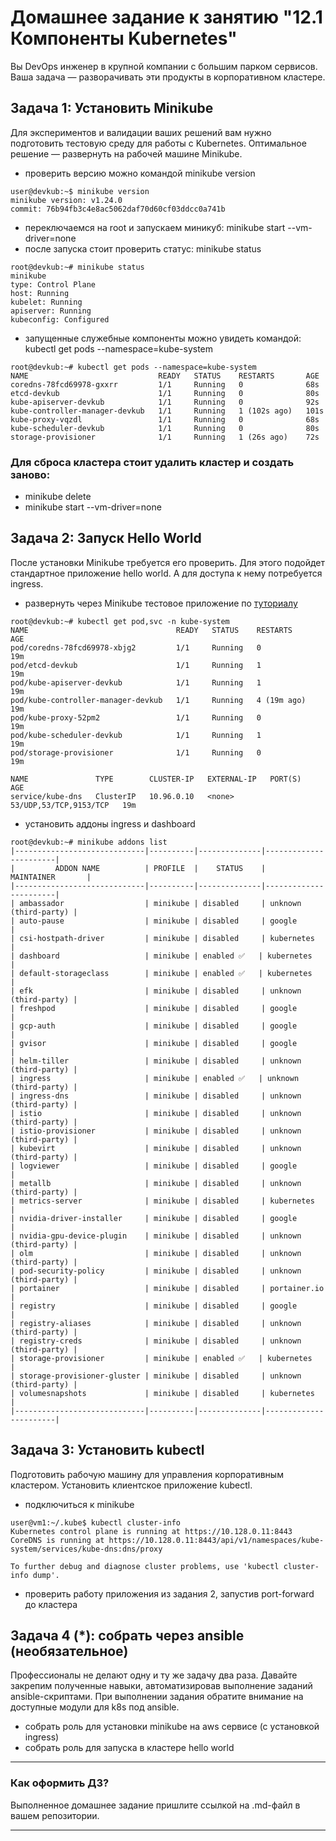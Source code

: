 # Домашнее задание к занятию "12.1 Компоненты Kubernetes"

Вы DevOps инженер в крупной компании с большим парком сервисов. Ваша задача — разворачивать эти продукты в корпоративном кластере. 

## Задача 1: Установить Minikube

Для экспериментов и валидации ваших решений вам нужно подготовить тестовую среду для работы с Kubernetes. Оптимальное решение — развернуть на рабочей машине Minikube.

- проверить версию можно командой minikube version
```
user@devkub:~$ minikube version
minikube version: v1.24.0
commit: 76b94fb3c4e8ac5062daf70d60cf03ddcc0a741b
```
- переключаемся на root и запускаем миникуб: minikube start --vm-driver=none
- после запуска стоит проверить статус: minikube status
```
root@devkub:~# minikube status
minikube
type: Control Plane
host: Running
kubelet: Running
apiserver: Running
kubeconfig: Configured
```
- запущенные служебные компоненты можно увидеть командой: kubectl get pods --namespace=kube-system
```
root@devkub:~# kubectl get pods --namespace=kube-system
NAME                             READY   STATUS    RESTARTS       AGE
coredns-78fcd69978-gxxrr         1/1     Running   0              68s
etcd-devkub                      1/1     Running   0              80s
kube-apiserver-devkub            1/1     Running   0              92s
kube-controller-manager-devkub   1/1     Running   1 (102s ago)   101s
kube-proxy-vqzdl                 1/1     Running   0              68s
kube-scheduler-devkub            1/1     Running   0              80s
storage-provisioner              1/1     Running   1 (26s ago)    72s
```
### Для сброса кластера стоит удалить кластер и создать заново:
- minikube delete
- minikube start --vm-driver=none

## Задача 2: Запуск Hello World
После установки Minikube требуется его проверить. Для этого подойдет стандартное приложение hello world. А для доступа к нему потребуется ingress.

- развернуть через Minikube тестовое приложение по [туториалу](https://kubernetes.io/ru/docs/tutorials/hello-minikube/#%D1%81%D0%BE%D0%B7%D0%B4%D0%B0%D0%BD%D0%B8%D0%B5-%D0%BA%D0%BB%D0%B0%D1%81%D1%82%D0%B5%D1%80%D0%B0-minikube)
```
root@devkub:~# kubectl get pod,svc -n kube-system
NAME                                 READY   STATUS    RESTARTS      AGE
pod/coredns-78fcd69978-xbjg2         1/1     Running   0             19m
pod/etcd-devkub                      1/1     Running   1             19m
pod/kube-apiserver-devkub            1/1     Running   1             19m
pod/kube-controller-manager-devkub   1/1     Running   4 (19m ago)   19m
pod/kube-proxy-52pm2                 1/1     Running   0             19m
pod/kube-scheduler-devkub            1/1     Running   1             19m
pod/storage-provisioner              1/1     Running   0             19m

NAME               TYPE        CLUSTER-IP   EXTERNAL-IP   PORT(S)                  AGE
service/kube-dns   ClusterIP   10.96.0.10   <none>        53/UDP,53/TCP,9153/TCP   19m
```
- установить аддоны ingress и dashboard
```
root@devkub:~# minikube addons list
|-----------------------------|----------|--------------|-----------------------|
|         ADDON NAME          | PROFILE  |    STATUS    |      MAINTAINER       |
|-----------------------------|----------|--------------|-----------------------|
| ambassador                  | minikube | disabled     | unknown (third-party) |
| auto-pause                  | minikube | disabled     | google                |
| csi-hostpath-driver         | minikube | disabled     | kubernetes            |
| dashboard                   | minikube | enabled ✅   | kubernetes            |
| default-storageclass        | minikube | enabled ✅   | kubernetes            |
| efk                         | minikube | disabled     | unknown (third-party) |
| freshpod                    | minikube | disabled     | google                |
| gcp-auth                    | minikube | disabled     | google                |
| gvisor                      | minikube | disabled     | google                |
| helm-tiller                 | minikube | disabled     | unknown (third-party) |
| ingress                     | minikube | enabled ✅   | unknown (third-party) |
| ingress-dns                 | minikube | disabled     | unknown (third-party) |
| istio                       | minikube | disabled     | unknown (third-party) |
| istio-provisioner           | minikube | disabled     | unknown (third-party) |
| kubevirt                    | minikube | disabled     | unknown (third-party) |
| logviewer                   | minikube | disabled     | google                |
| metallb                     | minikube | disabled     | unknown (third-party) |
| metrics-server              | minikube | disabled     | kubernetes            |
| nvidia-driver-installer     | minikube | disabled     | google                |
| nvidia-gpu-device-plugin    | minikube | disabled     | unknown (third-party) |
| olm                         | minikube | disabled     | unknown (third-party) |
| pod-security-policy         | minikube | disabled     | unknown (third-party) |
| portainer                   | minikube | disabled     | portainer.io          |
| registry                    | minikube | disabled     | google                |
| registry-aliases            | minikube | disabled     | unknown (third-party) |
| registry-creds              | minikube | disabled     | unknown (third-party) |
| storage-provisioner         | minikube | enabled ✅   | kubernetes            |
| storage-provisioner-gluster | minikube | disabled     | unknown (third-party) |
| volumesnapshots             | minikube | disabled     | kubernetes            |
|-----------------------------|----------|--------------|-----------------------|
```
## Задача 3: Установить kubectl

Подготовить рабочую машину для управления корпоративным кластером. Установить клиентское приложение kubectl.
- подключиться к minikube
```
user@vm1:~/.kube$ kubectl cluster-info
Kubernetes control plane is running at https://10.128.0.11:8443
CoreDNS is running at https://10.128.0.11:8443/api/v1/namespaces/kube-system/services/kube-dns:dns/proxy

To further debug and diagnose cluster problems, use 'kubectl cluster-info dump'.
```
- проверить работу приложения из задания 2, запустив port-forward до кластера

## Задача 4 (*): собрать через ansible (необязательное)

Профессионалы не делают одну и ту же задачу два раза. Давайте закрепим полученные навыки, автоматизировав выполнение заданий  ansible-скриптами. При выполнении задания обратите внимание на доступные модули для k8s под ansible.
 - собрать роль для установки minikube на aws сервисе (с установкой ingress)
 - собрать роль для запуска в кластере hello world
  
  ---

### Как оформить ДЗ?

Выполненное домашнее задание пришлите ссылкой на .md-файл в вашем репозитории.

---
